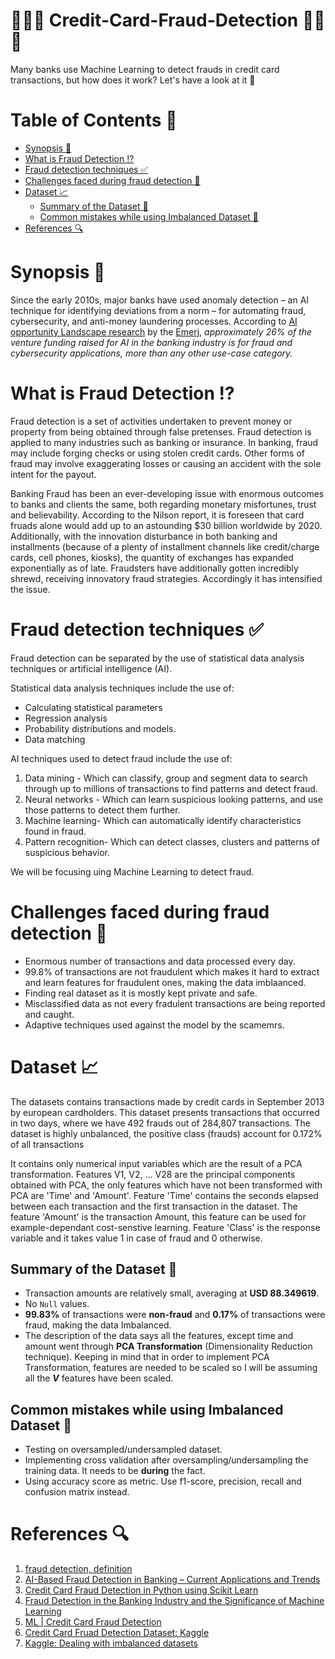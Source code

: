 # 🚨🚨🚨 Credit-Card-Fraud-Detection 🚨🚨🚨  <!-- omit in toc -->
Many banks use Machine Learning to detect frauds in credit card transactions, but how does it work? Let's have a look at it 🧐

# Table of Contents 📒 <!-- omit in toc -->

- [Synopsis 📝](#synopsis-)
- [What is Fraud Detection ⁉](#what-is-fraud-detection-)
- [Fraud detection techniques ✅](#fraud-detection-techniques-)
- [Challenges faced during fraud detection 💫](#challenges-faced-during-fraud-detection-)
- [Dataset 📈](#dataset-)
  - [Summary of the Dataset 📃](#summary-of-the-dataset-)
  - [Common mistakes while using Imbalanced Dataset 🚫](#common-mistakes-while-using-imbalanced-dataset-)
- [References 🔍](#references-)

# Synopsis 📝

Since the early 2010s, major banks have used anomaly detection – an AI technique for identifying deviations from a norm – for automating fraud, cybersecurity, and anti-money laundering processes. According to [AI opportunity Landscape research](https://emerj.com/ai-opportunity-landscape-finserv/) by the [Emerj](https://emerj.com/), *approximately 26% of the venture funding raised for AI in the banking industry is for fraud and cybersecurity applications, more than any other use-case category.*

# What is Fraud Detection ⁉

Fraud detection is a set of activities undertaken to prevent money or property from being obtained through false pretenses. Fraud detection is applied to many industries such as banking or insurance. In banking, fraud may include forging checks or using stolen credit cards. Other forms of fraud may involve exaggerating losses or causing an accident with the sole intent for the payout.

Banking Fraud has been an ever-developing issue with enormous outcomes to banks and clients the same, both regarding monetary misfortunes, trust and believability. According to the Nilson report, it is foreseen that card fruads alone would add up to an astounding $30 billion worldwide by 2020. Additionally, with the innovation disturbance in both banking and installments (because of a plenty of installment channels like credit/charge cards, cell phones, kiosks), the quantity of exchanges has expanded exponentially as of late. Fraudsters have additionally gotten incredibly shrewd, receiving innovatory fraud strategies. Accordingly it has intensified the issue.

# Fraud detection techniques ✅

Fraud detection can be separated by the use of statistical data analysis techniques or artificial intelligence (AI).

Statistical data analysis techniques include the use of:

- Calculating statistical parameters
- Regression analysis
- Probability distributions and models.
- Data matching

AI techniques used to detect fraud include the use of:
1. Data mining - Which can classify, group and segment data to search through up to millions of transactions to find patterns and detect fraud.
2. Neural networks - Which can learn suspicious looking patterns, and use those patterns to detect them further.
3. Machine learning- Which can automatically identify characteristics found in fraud.
4. Pattern recognition- Which can detect classes, clusters and patterns of suspicious behavior.

We will be focusing uing Machine Learning to detect fraud.

# Challenges faced during fraud detection 💫

 - Enormous number of transactions and data processed every day. 
 - 99.8% of transactions are not fraudulent which makes it hard to extract and learn features for fraudulent ones, making the data imblaanced.
 - Finding real dataset as it is mostly kept private and safe.
 - Misclassified data as not every fradulent transactions are being reported and caught.
 - Adaptive techniques used against the model by the scamemrs.

# Dataset 📈

The datasets contains transactions made by credit cards in September 2013 by european cardholders.
This dataset presents transactions that occurred in two days, where we have 492 frauds out of 284,807 transactions. The dataset is highly unbalanced, the positive class (frauds) account for 0.172% of all transactions

It contains only numerical input variables which are the result of a PCA transformation. Features V1, V2, … V28 are the principal components obtained with PCA, the only features which have not been transformed with PCA are 'Time' and 'Amount'. Feature 'Time' contains the seconds elapsed between each transaction and the first transaction in the dataset. The feature 'Amount' is the transaction Amount, this feature can be used for example-dependant cost-senstive learning. Feature 'Class' is the response variable and it takes value 1 in case of fraud and 0 otherwise.

## Summary of the Dataset 📃

 - Transaction amounts are relatively small, averaging at **USD 88.349619**.
 - No `Null` values.
 - **99.83%** of transactions were **non-fraud** and **0.17%** of transactions were fraud, making the data Imbalanced.
 - The description of the data says all the features, except time and amount went through **PCA Transformation** (Dimensionality Reduction technique). Keeping in mind that in order to implement PCA Transformation, features are needed to be scaled so I will be assuming all the ***V*** features have been scaled.

## Common mistakes while using Imbalanced Dataset 🚫

- Testing on oversampled/undersampled dataset.
- Implementing cross validation after oversampling/undersampling the training data. It needs to be **during** the fact.
- Using accuracy score as metric. Use f1-score, precision, recall and confusion matrix instead.

# References 🔍

1. [fraud detection, definition](https://searchsecurity.techtarget.com/definition/fraud-detection)
2. [AI-Based Fraud Detection in Banking – Current Applications and Trends](https://emerj.com/ai-sector-overviews/artificial-intelligence-fraud-banking/#:~:text=Banks%20can%20use%20predictive%20analytics,involve%20a%20separate%20processing%20service.)
3. [Credit Card Fraud Detection in Python using Scikit Learn](https://medium.com/analytics-vidhya/credit-card-fraud-detection-in-python-using-scikit-learn-f9046a030f50)
4. [Fraud Detection in the Banking Industry and the Significance of Machine Learning](https://medium.com/engineered-publicis-sapient/fraud-detection-in-banking-industry-and-significance-of-machine-learning-dfd31891a0b4)
5. [ML | Credit Card Fraud Detection](https://www.geeksforgeeks.org/ml-credit-card-fraud-detection/)
6. [Credit Card Fruad Detection Dataset: Kaggle](https://www.kaggle.com/mlg-ulb/creditcardfraud/data#)
7. [Kaggle: Dealing with imbalanced datasets](https://www.kaggle.com/janiobachmann/credit-fraud-dealing-with-imbalanced-datasets)
